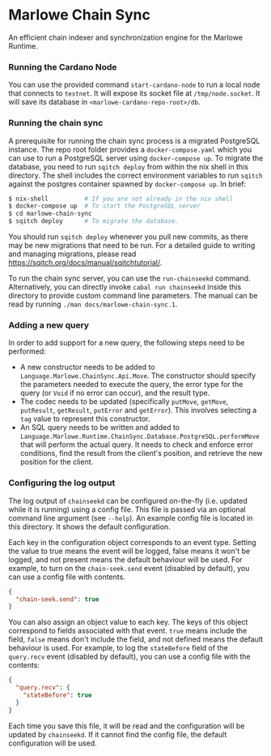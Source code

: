 # Marlowe Chain Sync

An efficient chain indexer and synchronization engine for the Marlowe Runtime.

### Running the Cardano Node

You can use the provided command `start-cardano-node` to run a local node that connects
to `testnet`. It will expose its socket file at `/tmp/node.socket`. It will
save its database in `<marlowe-cardano-repo-root>/db`.

### Running the chain sync

A prerequisite for running the chain sync process is a migrated PostgreSQL
instance. The repo root folder provides a `docker-compose.yaml` which you can use to run
a PostgreSQL server using `docker-compose up`. To migrate the database, you
need to run `sqitch deploy` from within the nix shell in this directory. The
shell includes the correct environment variables to run `sqitch` against the
postgres container spawned by `docker-compose up`. In brief:

```sh
$ nix-shell          # If you are not already in the nix shell
$ docker-compose up  # To start the PostgreSQL server
$ cd marlowe-chain-sync
$ sqitch deploy      # To migrate the database.
```

You should run `sqitch deploy` whenever you pull new commits, as there may be
new migrations that need to be run. For a detailed guide to writing and
managing migrations, please read https://sqitch.org/docs/manual/sqitchtutorial/.

To run the chain sync server, you can use the `run-chainseekd` command.
Alternatively, you can directly invoke `cabal run chainseekd` inside this
directory to provide custom command line parameters. The manual can be read by
running `./man docs/marlowe-chain-sync.1`.

### Adding a new query

In order to add support for a new query, the following steps need to be
performed:

- A new constructor needs to be added to `Language.Marlowe.ChainSync.Api.Move`.
  The constructor should specify the parameters needed to execute the query,
  the error type for the query (or `Void` if no error can occur), and the
  result type.
- The codec needs to be updated (specifically `putMove`, `getMove`, `putResult`,
  `getResult`, `putError` and `getError`). This involves selecting a `tag`
  value to represent this constructor.
- An SQL query needs to be written and added to
  `Language.Marlowe.Runtime.ChainSync.Database.PostgreSQL.performMove` that
  will perform the actual query. It needs to check and enforce error conditions,
  find the result from the client's position, and retrieve the new position for
  the client.

### Configuring the log output

The log output of `chainseekd` can be configured on-the-fly (i.e. updated while
it is running) using a config file. This file is passed via an optional command line
argument (see `--help`). An example config file is located in this directory.
It shows the default configuration.

Each key in the configuration object corresponds to an event type. Setting the
value to true means the event will be logged, false means it won't be logged,
and not present means the default behaviour will be used. For example, to turn
on the `chain-seek.send` event (disabled by default), you can use a config file
with contents.

```json
{
  "chain-seek.send": true
}
```

You can also assign an object value to each key. The keys of this object
correspond to fields associated with that event. `true` means include the
field, `false` means don't include the field, and not defined means the default
behaviour is used. For example, to log the `stateBefore` field of the
`query.recv` event (disabled by default), you can use a config file with the contents:

```json
{
  "query.recv": {
    "stateBefore": true
  }
}
```

Each time you save this file, it will be read and the configuration will be
updated by `chainseekd`. If it cannot find the config file, the default
configuration will be used.
